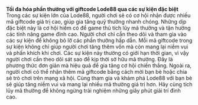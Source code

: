 **Tối đa hóa phần thưởng với giftcode Lode88 qua các sự kiện đặc biệt**  
Trong các sự kiện lớn của Lode88, người chơi sẽ có cơ hội nhận được nhiều mã giftcode giá trị cao, giúp gia tăng quỹ thưởng nhanh chóng. Những dịp đặc biệt này là cơ hội hiếm có để game thủ tích lũy mã thưởng và tận hưởng các tính năng game đỉnh cao. Người chơi chỉ cần theo dõi và tham gia vào các sự kiện để không bỏ lỡ các phần thưởng hấp dẫn.
Mỗi mã giftcode trong sự kiện không chỉ giúp người chơi tăng thêm vốn mà còn mang lại niềm vui và phấn khích khi chơi. Các sự kiện này thường có giới hạn thời gian, vì vậy người chơi cần theo dõi sát sao để kịp thời sở hữu mã thưởng. Đây là phương thức đơn giản mà hiệu quả để gia tăng cơ hội chiến thắng.
Ngoài ra, người chơi có thể nhận thêm mã giftcode bằng cách mời bạn bè hoặc chia sẻ trò chơi trên mạng xã hội. Cùng tham gia và khám phá Lode88 với bạn bè sẽ giúp tăng niềm vui và mang lại nhiều mã thưởng giá trị hơn. Hãy cùng tích lũy mã thưởng để không ngừng trải nghiệm những giây phút giải trí đỉnh cao.

